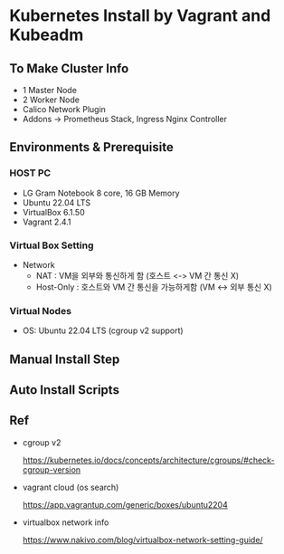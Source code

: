 # Kubernetes Install by Vagrant and Kubeadm

## To Make Cluster Info
- 1 Master Node
- 2 Worker Node
- Calico Network Plugin
- Addons -> Prometheus Stack, Ingress Nginx Controller

## Environments & Prerequisite
### HOST PC
- LG Gram Notebook 8 core, 16 GB Memory
- Ubuntu 22.04 LTS
- VirtualBox 6.1.50
- Vagrant 2.4.1
### Virtual Box Setting
- Network
    - NAT : VM을 외부와 통신하게 함 (호스트 <-> VM 간 통신 X)
    - Host-Only : 호스트와 VM 간 통신을 가능하게함 (VM <-> 외부 통신 X)

### Virtual Nodes
- OS: Ubuntu 22.04 LTS (cgroup v2 support)


## Manual Install Step

## Auto Install Scripts

## Ref
- cgroup v2
  
    https://kubernetes.io/docs/concepts/architecture/cgroups/#check-cgroup-version

- vagrant cloud (os search)

    https://app.vagrantup.com/generic/boxes/ubuntu2204

- virtualbox network info

    https://www.nakivo.com/blog/virtualbox-network-setting-guide/